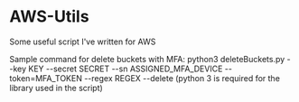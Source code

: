 # AWS-Utils
Some useful script I've written for AWS

Sample command for delete buckets with MFA:
python3 deleteBuckets.py --key KEY --secret SECRET --sn ASSIGNED_MFA_DEVICE --token=MFA_TOKEN --regex REGEX --delete
(python 3 is required for the library used in the script)
